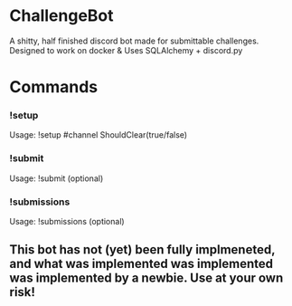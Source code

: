 # ChallengeBot
A shitty, half finished discord bot made for submittable challenges. Designed to work on docker &amp; Uses SQLAlchemy + discord.py
# Commands
### !setup
Usage: !setup #channel ShouldClear(true/false)
### !submit
Usage: !submit <github url> (optional) <additional notes>
### !submissions
Usage: !submissions (optional) <users id>

## This bot has not (yet) been fully implmeneted, and what was implemented was implemented was implemented by a newbie. Use at your own risk!
